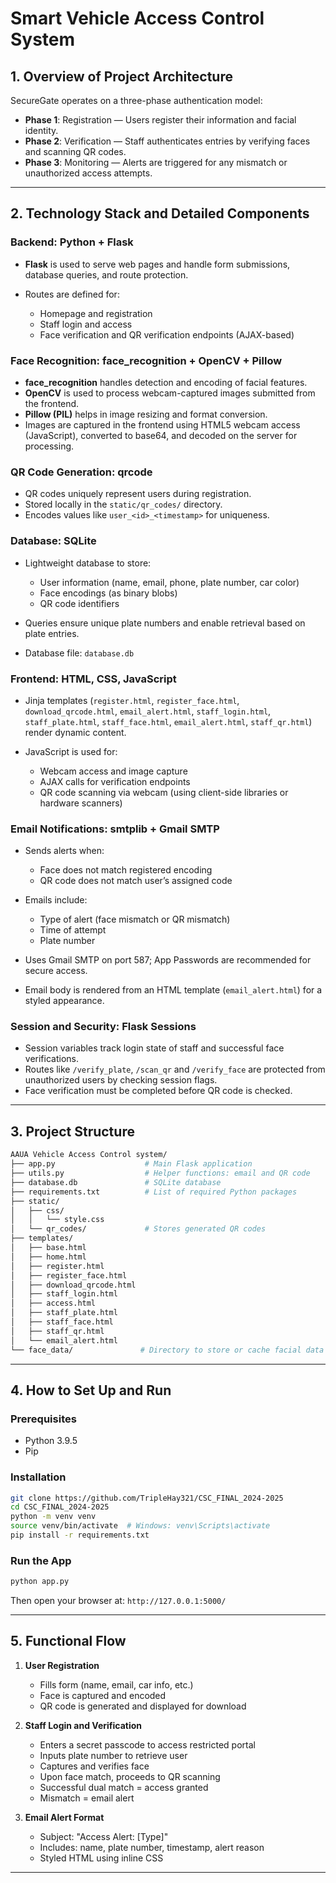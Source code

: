 # Smart Vehicle Access Control System



## 1. Overview of Project Architecture

SecureGate operates on a three-phase authentication model:

* **Phase 1**: Registration — Users register their information and facial identity.
* **Phase 2**: Verification — Staff authenticates entries by verifying faces and scanning QR codes.
* **Phase 3**: Monitoring — Alerts are triggered for any mismatch or unauthorized access attempts.

---

## 2. Technology Stack and Detailed Components

### Backend: **Python + Flask**

* **Flask** is used to serve web pages and handle form submissions, database queries, and route protection.
* Routes are defined for:

  * Homepage and registration
  * Staff login and access
  * Face verification and QR verification endpoints (AJAX-based)

### Face Recognition: **face\_recognition + OpenCV + Pillow**

* **face\_recognition** handles detection and encoding of facial features.
* **OpenCV** is used to process webcam-captured images submitted from the frontend.
* **Pillow (PIL)** helps in image resizing and format conversion.
* Images are captured in the frontend using HTML5 webcam access (JavaScript), converted to base64, and decoded on the server for processing.

### QR Code Generation: **qrcode**

* QR codes uniquely represent users during registration.
* Stored locally in the `static/qr_codes/` directory.
* Encodes values like `user_<id>_<timestamp>` for uniqueness.

### Database: **SQLite**

* Lightweight database to store:

  * User information (name, email, phone, plate number, car color)
  * Face encodings (as binary blobs)
  * QR code identifiers
* Queries ensure unique plate numbers and enable retrieval based on plate entries.
* Database file: `database.db`

### Frontend: **HTML, CSS, JavaScript**

* Jinja templates (`register.html`, `register_face.html`, `download_qrcode.html`, `email_alert.html`, `staff_login.html`, `staff_plate.html`, `staff_face.html`, `email_alert.html`, `staff_qr.html`) render dynamic content.
* JavaScript is used for:

  * Webcam access and image capture
  * AJAX calls for verification endpoints
  * QR code scanning via webcam (using client-side libraries or hardware scanners)

### Email Notifications: **smtplib + Gmail SMTP**

* Sends alerts when:

  * Face does not match registered encoding
  * QR code does not match user’s assigned code
* Emails include:

  * Type of alert (face mismatch or QR mismatch)
  * Time of attempt
  * Plate number
* Uses Gmail SMTP on port 587; App Passwords are recommended for secure access.
* Email body is rendered from an HTML template (`email_alert.html`) for a styled appearance.

### Session and Security: **Flask Sessions**

* Session variables track login state of staff and successful face verifications.
* Routes like `/verify_plate`, `/scan_qr`  and `/verify_face` are protected from unauthorized users by checking session flags.
* Face verification must be completed before QR code is checked.

---

## 3. Project Structure

```bash
AAUA Vehicle Access Control system/
├── app.py                    # Main Flask application
├── utils.py                  # Helper functions: email and QR code
├── database.db               # SQLite database
├── requirements.txt          # List of required Python packages
├── static/
│   ├── css/
│   │   └── style.css
│   └── qr_codes/             # Stores generated QR codes
├── templates/
│   ├── base.html
│   ├── home.html
│   ├── register.html
│   ├── register_face.html
│   ├── download_qrcode.html
│   ├── staff_login.html
│   ├── access.html
│   ├── staff_plate.html
│   ├── staff_face.html
│   ├── staff_qr.html
│   └── email_alert.html
└── face_data/               # Directory to store or cache facial data (if needed)
```

---

## 4. How to Set Up and Run

### Prerequisites

* Python 3.9.5
* Pip

### Installation

```bash
git clone https://github.com/TripleHay321/CSC_FINAL_2024-2025
cd CSC_FINAL_2024-2025
python -m venv venv
source venv/bin/activate  # Windows: venv\Scripts\activate
pip install -r requirements.txt
```


### Run the App

```bash
python app.py
```

Then open your browser at: `http://127.0.0.1:5000/`

---

## 5. Functional Flow

1. **User Registration**

   * Fills form (name, email, car info, etc.)
   * Face is captured and encoded
   * QR code is generated and displayed for download

2. **Staff Login and Verification**

   * Enters a secret passcode to access restricted portal
   * Inputs plate number to retrieve user
   * Captures and verifies face
   * Upon face match, proceeds to QR scanning
   * Successful dual match = access granted
   * Mismatch = email alert

3. **Email Alert Format**

   * Subject: "Access Alert: \[Type]"
   * Includes: name, plate number, timestamp, alert reason
   * Styled HTML using inline CSS

---

